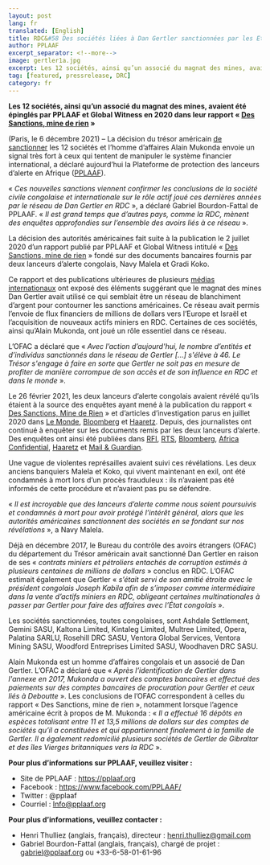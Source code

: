 ```yaml
---
layout: post
lang: fr
translated: [English]
title: RDC&#58 Des sociétés liées à Dan Gertler sanctionnées par les Etats-Unis
author: PPLAAF
excerpt_separator: <!--more-->
image: gertler1a.jpg
excerpt: Les 12 sociétés, ainsi qu’un associé du magnat des mines, avaient été épinglés par PPLAAF et Global Witness en 2020 dans leur rapport « Des Sanctions, mine de rien » 
tag: [featured, pressrelease, DRC]
category: fr
---
```


**Les 12 sociétés, ainsi qu’un associé du magnat des mines, avaient été épinglés par PPLAAF et Global Witness en 2020 dans leur rapport « [Des Sanctions, mine de rien](https://www.pplaaf.org/downloads/business_as_usualFR.pdf) »**


(Paris, le 6 décembre 2021) – La décision du trésor américain [de sanctionner](https://home.treasury.gov/news/press-releases/jy0515) les 12 sociétés  et l’homme d’affaires Alain Mukonda envoie un signal très fort à ceux qui tentent de manipuler le système financier international, a déclaré aujourd’hui la Plateforme de protection des lanceurs d’alerte en Afrique ([PPLAAF](https://pplaaf.org/fr)). 

« _Ces nouvelles sanctions viennent confirmer les conclusions de la société civile congolaise et internationale sur le rôle actif joué ces dernières années par le réseau de Dan Gertler en RDC_ », a déclaré Gabriel Bourdon-Fattal de PPLAAF. « _Il est grand temps que d’autres pays, comme la RDC, mènent des enquêtes approfondies sur l’ensemble des avoirs liés à ce réseau_ ». 

La décision des autorités américaines fait suite à la publication le 2 juillet 2020 d’un rapport publié par PPLAAF et Global Witness intitulé « [Des Sanctions, mine de rien](https://www.pplaaf.org/downloads/business_as_usualFR.pdf) » fondé sur des documents bancaires fournis par deux lanceurs d’alerte congolais, Navy Malela et Gradi Koko. 

Ce rapport et des publications ultérieures de plusieurs [médias internationaux](https://www.bloomberg.com/news/features/2020-07-02/sanctioned-billionaire-dan-gertler-s-haven-a-tiny-congolese-bank) ont exposé des éléments suggérant que le magnat des mines Dan Gertler avait utilisé ce qui semblait être un réseau de blanchiment d’argent pour contourner les sanctions américaines. Ce réseau avait permis l’envoie de flux financiers de millions de dollars vers l’Europe et Israël et l’acquisition de nouveaux actifs miniers en RDC. Certaines de ces sociétés, ainsi qu’Alain Mukonda, ont joué un rôle essentiel dans ce réseau.

L’OFAC a déclaré que « _Avec l’action d’aujourd'hui, le nombre d’entités et d’individus sanctionnés dans le réseau de Gertler […] s'élève à 46. Le Trésor s'engage à faire en sorte que Gertler ne soit pas en mesure de profiter de manière corrompue de son accès et de son influence en RDC et dans le monde_ ».

Le 26 février 2021, les deux lanceurs d’alerte congolais avaient révélé qu’ils étaient à la source des enquêtes ayant mené à la publication du rapport « [Des Sanctions, Mine de Rien](https://www.pplaaf.org/fr/2020/07/02/billionaire_laundering_drc.html) » et d’articles d’investigation parus en juillet 2020 dans [Le Monde](https://www.lemonde.fr/afrique/article/2020/07/02/en-rdc-le-jeu-trouble-du-milliardaire-israelien-dan-gertler-face-aux-sanctions-americaines_6044903_3212.html), [Bloomberg](https://www.bloomberg.com/news/features/2020-07-02/sanctioned-billionaire-dan-gertler-s-haven-a-tiny-congolese-bank) et [Haaretz](https://www.haaretz.com/israel-news/.premium.MAGAZINE-suitcases-of-cash-deposited-in-congo-then-millions-transferred-to-israeli-figures-1.8963439). Depuis, des journalistes ont continué à enquêter sur les documents remis par les deux lanceurs d’alerte. Des enquêtes ont ainsi été publiées dans [RFI](https://www.rfi.fr/fr/afrique/20210227-affaire-afriland-first-bank-en-rdc-en-quoi-les-lanceurs-d-alerte-sont-ils-cr%C3%A9dibles), [RTS](https://www.rts.ch/info/suisse/12045143-marc-bonnant-epingle-dans-le-cadre-dune-affaire-de-fuite-bancaire.html), [Bloomberg](https://www.bloomberg.com/news/articles/2021-02-27/hezbollah-and-israel-s-richest-were-both-welcome-at-a-congo-bank?srnd=premium-europe), [Africa Confidential](https://www.africa-confidential.com/article/id/13275/Bank_officials_%27expose_money-laundering_network%27), [Haaretz](https://www.haaretz.com/israel-news/.premium.HIGHLIGHT.MAGAZINE-gertler-would-come-to-the-bank-and-a-teller-would-take-a-sack-up-to-management-1.9570584) et [Mail & Guardian](https://mg.co.za/africa/2021-02-26-exposing-a-congolese-banks-dirty-secrets/).

Une vague de violentes représailles avaient suivi ces révélations. Les deux anciens banquiers Malela et Koko, qui vivent maintenant en exil, ont été condamnés à mort lors d’un procès frauduleux : ils n’avaient pas été informés de cette procédure et n’avaient pas pu se défendre.

« _Il est incroyable que des lanceurs d’alerte comme nous soient poursuivis et condamnés à mort pour avoir protégé l’intérêt général, alors que les autorités américaines sanctionnent des sociétés en se fondant sur nos révélations_ », a Navy Malela.

Déjà en décembre 2017, le Bureau du contrôle des avoirs étrangers (OFAC) du département du Trésor américain avait sanctionné Dan Gertler en raison de ses « _contrats miniers et pétroliers entachés de corruption estimés à plusieurs centaines de millions de dollars_ » conclus en RDC. L’OFAC estimait également que Gertler « _s’était servi de son amitié étroite avec le président congolais Joseph Kabila afin de s’imposer comme intermédiaire dans la vente d’actifs miniers en RDC, obligeant certaines multinationales à passer par Gertler pour faire des affaires avec l’État congolais_ ».
	
Les sociétés sanctionnées, toutes congolaises, sont Ashdale Settlement, Gemini SASU, Kaltona Limited, Kintaleg Limited, Multree Limited, Opera, Palatina SARLU, Rosehill DRC SASU, Ventora Global Services, Ventora Mining SASU, Woodford Entreprises Limited SASU, Woodhaven DRC SASU. 

Alain Mukonda est un homme d’affaires congolais et un associé de Dan Gertler. L’OFAC a déclaré que « _Après l’identification de Gertler dans l'annexe en 2017, Mukonda a ouvert des comptes bancaires et effectué des paiements sur des comptes bancaires de procuration pour Gertler et ceux liés à Deboutte_ ». Les conclusions de l’OFAC correspondent à celles du rapport « Des Sanctions, mine de rien », notamment lorsque l’agence américaine écrit à propos de M. Mukonda : « _Il a effectué 16 dépôts en espèces totalisant entre 11 et 13,5 millions de dollars sur des comptes de sociétés qu’il a constituées et qui appartiennent finalement à la famille de Gertler. Il a également redomicilié plusieurs sociétés de Gertler de Gibraltar et des îles Vierges britanniques vers la RDC_ ».


**Pour plus d’informations sur PPLAAF, veuillez visiter :**

- Site de PPLAAF : https://pplaaf.org
- Facebook : https://www.facebook.com/PPLAAF/
- Twitter : @pplaaf 
- Courriel : Info@pplaaf.org

**Pour plus d’informations, veuillez contacter :**

- Henri Thulliez (anglais, français), directeur : henri.thulliez@gmail.com 
- Gabriel Bourdon-Fattal (anglais, français), chargé de projet : gabriel@pplaaf.org ou +33-6-58-01-61-96


